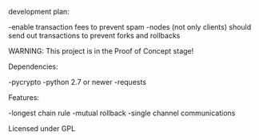 development plan:

-enable transaction fees to prevent spam
-nodes (not only clients) should send out transactions to prevent forks and rollbacks

WARNING: This project is in the Proof of Concept stage!

Dependencies:

-pycrypto
-python 2.7 or newer
-requests

Features:

-longest chain rule
-mutual rollback
-single channel communications

Licensed under GPL
